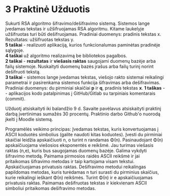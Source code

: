 # 3 Praktinė Užduotis
Sukurti RSA algoritmo šifravimo/dešifravimo sistemą. Sistemos lange įvedamas tekstas ir užšifruojamas RSA algoritmu. Kitame laukelyje užšifruotas turi būti dešifruojamas. Pradiniai duomenys: pradinis tekstas x. Rezultatas: užšifruotas tekstas y.  
**5 taškai** - realizuoti aplikaciją, kurios funkcionalumas paminėtas pradinėje sąlygoje.  
**4 taškai** už algoritmo realizavimą be bibliotekos pagalbos.  
**2 taškai** - **rezultatas** ir **viešasis raktas** saugojami duomenų bazėje arba failų sistemoje. Nuskaityti duomenų bazės įrašus arba failų turinį norint dešifruoti tekstą.  
**3 taškai** - sistemos lange įvedamas tekstas, viešojo rakto sistemai reikalingi parametrai ir pasirenkama sistemos funkcija šifravimas arba dešifravimas. Pradiniai duomenys: du pirminiai skaičiai **p** ir **q**, pradinis tekstas **x**. 
**1 taškas** - - aplikacijos kodo patalpinimas į GitHub/Gitlab su tarpiniais komentarais (commit).  
  
Užduotį atsiskaityti iki balandžio 9 d. Savaite pavėlavus atsiskaityti praktinį darbą įvertinimas sumažės 30 procentų. Praktinio darbo Github'o nuorodą įkelti į Moodle sistemą.  
  
Programėlės veikimo principas: Įvedamas tekstas, kuris konvertuojamas į ASCII koduotės simbolius (galite naudoti kitas koduotes). Įvesti du pirminiai skaičiai leidžia apskaičiuoti n, o turint n randamas Φ(n). Pasinaudojant Φ(n) apskaičiuojama viešosios eksponentės e reikšmė. Jau turimas viešasis raktas (n,e), kuris bus saugojamas duomenų bazėje. Galima vykdyti šifravimo metodą. Paimama pirmosios raidės ASCII reikšmė ir jai pritaikomas šifravimo metodas ir taip kartojama visam tekstui. Apskaičiuojamas privatusis raktas. Dešifravimo metodui reikalingas papildomas metodas, kuris turėdamas n turi surasti du pirminius skaičius, kurie reikalingi ieškant Φ(n) reikšmės. Turint Φ(n) ir e apskaičiuojamas privatusis raktas. Paimamas dešifruotas tekstas ir kiekvienam ASCII simboliui pritaikomas dešifravimo metodas.
